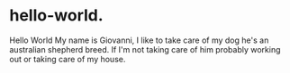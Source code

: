 # hello-world.
Hello World
My name is Giovanni, I like to take care of my dog he's an australian shepherd breed. If I'm not taking care of him probably working out or taking care of my house.
